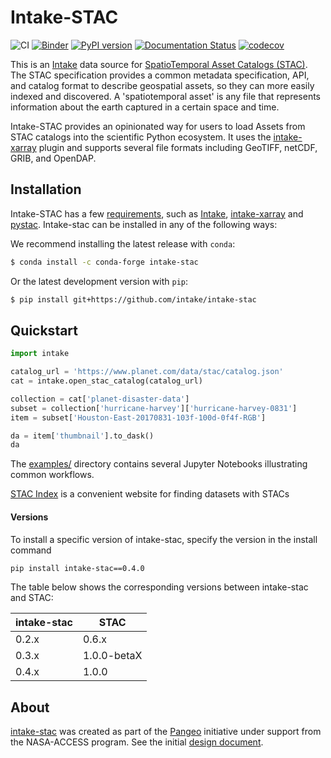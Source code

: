 # Intake-STAC

![CI](https://github.com/intake/intake-stac/workflows/CI/badge.svg)
[![Binder](https://mybinder.org/badge_logo.svg)](https://mybinder.org/v2/gh/intake/intake-stac/binder?urlpath=git-pull%3Frepo%3Dhttps%253A%252F%252Fgithub.com%252Fintake%252Fintake-stac%26urlpath%3Dlab%252Ftree%252Fintake-stac%252Fexamples%26branch%3Dmain)
[![PyPI version](https://badge.fury.io/py/intake-stac.svg)](https://badge.fury.io/py/intake-stac)
[![Documentation Status](https://readthedocs.org/projects/intake-stac/badge/?version=latest)](https://intake-stac.readthedocs.io/en/latest/?badge=latest)
[![codecov](https://codecov.io/gh/intake/intake-stac/branch/main/graph/badge.svg?token=8VQEcrFJz9)](https://codecov.io/gh/intake/intake-stac)

This is an [Intake](https://intake.readthedocs.io/en/latest) data source for [SpatioTemporal Asset Catalogs (STAC)](https://stacspec.org/). The STAC specification provides a common metadata specification, API, and catalog format to describe geospatial assets, so they can more easily indexed and discovered. A 'spatiotemporal asset' is any file that represents information about the earth captured in a certain space and time.

Intake-STAC provides an opinionated way for users to load Assets from STAC catalogs into the scientific Python ecosystem. It uses the [intake-xarray](https://github.com/intake/intake-xarray) plugin and supports several file formats including GeoTIFF, netCDF, GRIB, and OpenDAP.

## Installation

Intake-STAC has a few [requirements](requirements.txt), such as [Intake](https://intake.readthedocs.io), [intake-xarray](https://intake-xarray.readthedocs.io/) and [pystac](https://github.com/stac-utils/pystac). Intake-stac can be installed in any of the following ways:

We recommend installing the latest release with `conda`:

```bash
$ conda install -c conda-forge intake-stac
```

Or the latest development version with `pip`:

```bash
$ pip install git+https://github.com/intake/intake-stac
```

## Quickstart

```python
import intake

catalog_url = 'https://www.planet.com/data/stac/catalog.json'
cat = intake.open_stac_catalog(catalog_url)

collection = cat['planet-disaster-data']
subset = collection['hurricane-harvey']['hurricane-harvey-0831']
item = subset['Houston-East-20170831-103f-100d-0f4f-RGB']

da = item['thumbnail'].to_dask()
da
```

The [examples/](examples/) directory contains several Jupyter Notebooks illustrating common workflows.

[STAC Index](https://stacindex.org/catalogs) is a convenient website for finding datasets with STACs

#### Versions

To install a specific version of intake-stac, specify the version in the install command

```bash
pip install intake-stac==0.4.0
```

The table below shows the corresponding versions between intake-stac and STAC:

| intake-stac | STAC        |
| ----------- | ----------- |
| 0.2.x       | 0.6.x       |
| 0.3.x       | 1.0.0-betaX |
| 0.4.x       | 1.0.0       |

## About

[intake-stac](https://github.com/intake/intake-stac) was created as part of the [Pangeo](http://pangeo.io) initiative under support from the NASA-ACCESS program. See the initial [design document](https://hackmd.io/cyJZkjV5TCWTJg1mUAoEVA).
